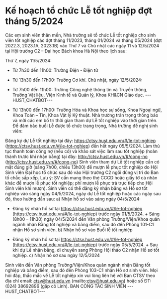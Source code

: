 # Kế hoạch tổ chức Lễ tốt nghiệp đợt tháng 5/2024

Các em sinh viên thân mến,
Nhà trường sẽ tổ chức Lễ tốt nghiệp cho sinh viên tốt nghiệp các đợt tháng 11/2023, tháng 01/2024 và tháng 05/2024 (đợt 2022.3, 2023.1A, 2023.1B) vào Thứ 7 và Chủ nhật các ngày 11 và 12/5/2024 tại Hội trường C2 – Đại học Bách khoa Hà Nội theo lịch sau:

Thứ 7, ngày 11/5/2024:

+ Từ 7h30 đến 11h00: Trường Điện - Điện tử
+ Từ 13h30 đến 17h00: Trường Cơ khí. Chủ nhật, ngày 12/5/2024:

+ Từ 7h00 đến 11h00: Trường Công nghệ thông tin và Truyền thông, Trường Vật liệu, Viện Kinh tế và Quản lý, Khoa KH&CN Giáo dục. 
 ---HUST_CHATBOT---
+ Từ 13h00 đến 17h00: Trường Hóa và Khoa học sự sống, Khoa Ngoại ngữ, Khoa Toán – Tin, Khoa Vật lý Kỹ thuật. Nhà trường trân trọng thông báo và mời các em bố trí thời gian tham dự Lễ tốt nghiệp vào thời gian trên. Để đảm bảo buổi Lễ được tổ chức trang trọng, Nhà trường đề nghị sinh viên:

Đăng ký dự Lễ tốt nghiệp tại đây: https://ctsv.hust.edu.vn/#/le-tot-nghiep (https://ctsv.hust.edu.vn/#/le-tot-nghiep) đến hết ngày 05/5/2024. Làm thủ tục thanh toán công nợ (nếu có) và khảo sát việc làm sau tốt nghiệp (hoàn thành trước khi nhận bằng) tại đây: http://ctsv.hust.edu.vn/#/cong-no (http://ctsv.hust.edu.vn/#/cong-no)
Sinh viên tham dự Lễ tốt nghiệp cần có mặt đúng giờ (sáng 7h00, chiều 13h00) để mượn lễ phục tốt nghiệp do Hội Sinh viên Đại học tổ chức sau đó vào Hội trường C2 ngồi đúng vị trí do Ban tổ chắc sắp xếp. Lưu ý: SV cần mang theo thẻ CCCD hoặc giấy tờ cá nhân khác để mượn lễ phục tốt nghiệp; phí mượn lễ phục trả trực tiếp cho Hội Sinh viên khi mượn). Sinh viên có thể đăng ký nhận bằng và Hồ sơ tốt nghiệp vào sáng ngày 04/5/2024, ngày dự Lễ tốt nghiệp hoặc các ngày sau đó, theo hướng dẫn sau:
a) Nhận hồ sơ vào sáng ngày 04/5/2024:

+ Đăng ký nhận hồ sơ tại https://ctsv.hust.edu.vn/#/le-tot-nghiep (https://ctsv.hust.edu.vn/#/le-tot-nghiep) trước ngày 01/5/2024. + Sáng (8h00 – 11h30) ngày 04/5/2024 đến Văn phòng Trường/Viện/Khoa quản ngành nhận Bằng tốt nghiệp và bảng điểm, sau đó đến Phòng 101-C1 nhận Hồ sơ sinh viên. b) Nhận hồ sơ vào Buổi lễ tốt nghiệp

+ Đăng ký nhận hồ sơ tại https://ctsv.hust.edu.vn/#/le-tot-nghiep (https://ctsv.hust.edu.vn/#/le-tot-nghiep) trước ngày 05/5/2024. + Sau khi dự Lễ nhận bằng, di chuyển sang Phòng Hội thảo C2 nhận Hồ sơ tốt nghiệp. c) Nhận hồ sơ sau ngày 12/5/2024

Sinh viên đến Văn phòng Trường/Viện/Khoa quản ngành nhận Bằng tốt nghiệp và bảng điểm, sau đó đến Phòng 103-C1 nhận Hồ sơ sinh viên. Mọi hỏi đáp, thắc mắc về Lễ tốt nghiệp xin vui lòng liên hệ với Ban CTSV theo địa chỉ email: ctsv@hust.edu.vn (mailto:ctsv@hust.edu.vn) hoặc số ĐT: (024) 38692896 (gặp cô Linh). BAN CÔNG TÁC SINH VIÊN 
 ---HUST_CHATBOT---
